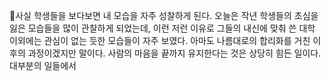사실 학생들을 보다보면 내 모습을 자주 성찰하게 된다. 오늘은 작년 학생들의 초심을 잃은 모습들을 많이 관찰하게 되었는데, 이런 저런 이유로 그들의 내신에 맞춰 쓴 대학 이외에는 관심이 없는 듯한 모습들이 자주 보였다. 아마도 나름대로의 합리화를 거친 이후의 과정이겠지만 말이다.
사람의 마음을 끝까지 유지한다는 것은 상당히 힘든 일이다. 대부분의 일들에서 